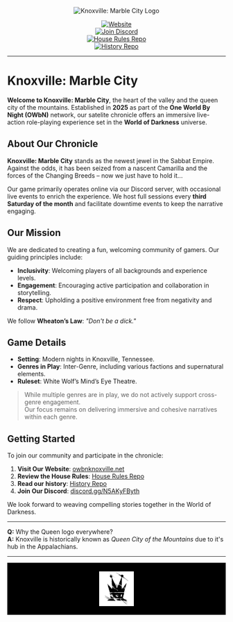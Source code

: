 <p align="center">
  <img src="https://owbnknoxville.net/wp-content/uploads/2022/07/mckn-title.png" alt="Knoxville: Marble City Logo" width="400px" />
</p>

<p align="center">
  <a href="https://owbnknoxville.net">
    <img alt="Website" src="https://img.shields.io/badge/Visit%20Our%20Website-MCKN-blue?style=for-the-badge&logo=worldofdarkness" />
  </a><br>
  <a href="https://discord.gg/N5AKyFByth">
    <img alt="Join Discord" src="https://img.shields.io/discord/799311464086110260?color=%237289DA&label=Discord&logo=discord&style=for-the-badge" />
  </a><br>
  <a href="https://github.com/mckn-larp/house-rules">
    <img alt="House Rules Repo" src="https://img.shields.io/badge/House%20Rules-Repo-blue?style=for-the-badge&logo=github" />
  </a><br>
  <a href="https://github.com/mckn-larp/history">
    <img alt="History Repo" src="https://img.shields.io/badge/History-Repo-blue?style=for-the-badge&logo=github" />
  </a>
</p>

---

# Knoxville: Marble City

**Welcome to Knoxville: Marble City**, the heart of the valley and the queen city of the mountains. Established in **2025** as part of the **One World By Night (OWbN)** network, our satelite chronicle offers an immersive live-action role-playing experience set in the **World of Darkness** universe.

## About Our Chronicle

**Knoxville: Marble City** stands as the newest jewel in the Sabbat Empire. Against the odds, it has been seized from a nascent Camarilla and the forces of the Changing Breeds – now we just have to hold it...

Our game primarily operates online via our Discord server, with occasional live events to enrich the experience. We host full sessions every **third Saturday of the month** and facilitate downtime events to keep the narrative engaging.

## Our Mission

We are dedicated to creating a fun, welcoming community of gamers. Our guiding principles include:

- **Inclusivity**: Welcoming players of all backgrounds and experience levels.
- **Engagement**: Encouraging active participation and collaboration in storytelling.
- **Respect**: Upholding a positive environment free from negativity and drama.

We follow **Wheaton’s Law**: _"Don't be a dick."_

## Game Details

- **Setting**: Modern nights in Knoxville, Tennessee.
- **Genres in Play**: Inter-Genre, including various factions and supernatural elements.
- **Ruleset**: White Wolf’s Mind’s Eye Theatre.

> While multiple genres are in play, we do not actively support cross-genre engagement.  
> Our focus remains on delivering immersive and cohesive narratives within each genre.

## Getting Started

To join our community and participate in the chronicle:

1. **Visit Our Website**: [owbnknoxville.net](https://owbnknoxville.net)
2. **Review the House Rules**: [House Rules Repo](https://github.com/mckn-larp/house-rules)
3. **Read our history**: [History Repo](https://github.com/mckn-larp/history)
4. **Join Our Discord**: [discord.gg/N5AKyFByth](https://discord.gg/N5AKyFByth)

We look forward to weaving compelling stories together in the World of Darkness.

---

**Q:** Why the Queen logo everywhere?  
**A:** Knoxville is historically known as *Queen City of the Mountains* due to it's hub in the Appalachians.

---
<p align="center" style="background-color: #000; padding: 20px;">
  <img src="https://raw.githubusercontent.com/mckn-larp/.github/main/profile/05-queen-glow.png" alt="Knoxville Crown Footer" width="80" style="margin: 0 20px; vertical-align: middle;" />
</p>
